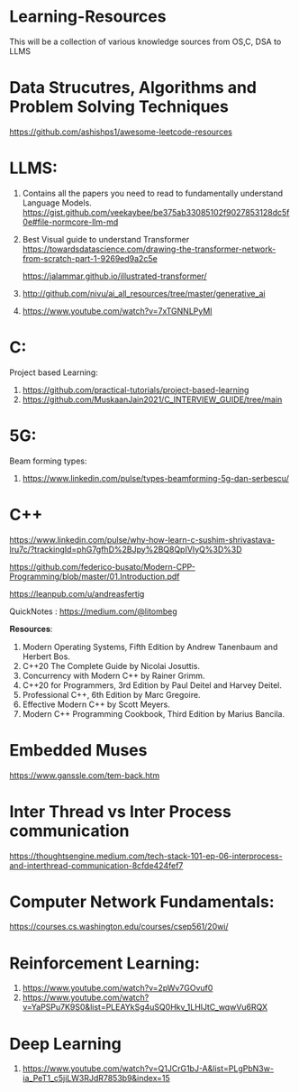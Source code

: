 # Learning-Resources
This will be a collection of various knowledge sources from OS,C, DSA to LLMS

# Data Strucutres, Algorithms and Problem Solving Techniques
https://github.com/ashishps1/awesome-leetcode-resources

# LLMS:
1. Contains all the papers you need to read to fundamentally understand Language Models.
    https://gist.github.com/veekaybee/be375ab33085102f9027853128dc5f0e#file-normcore-llm-md
2. Best Visual guide to understand Transformer <br>
   https://towardsdatascience.com/drawing-the-transformer-network-from-scratch-part-1-9269ed9a2c5e

   https://jalammar.github.io/illustrated-transformer/

3. http://github.com/nivu/ai_all_resources/tree/master/generative_ai

4. https://www.youtube.com/watch?v=7xTGNNLPyMI 

# C:
Project based Learning:
1. https://github.com/practical-tutorials/project-based-learning
2. https://github.com/MuskaanJain2021/C_INTERVIEW_GUIDE/tree/main

# 5G:
Beam forming types:
1. https://www.linkedin.com/pulse/types-beamforming-5g-dan-serbescu/


# C++
https://www.linkedin.com/pulse/why-how-learn-c-sushim-shrivastava-lru7c/?trackingId=phG7gfhD%2BJpy%2BQ8QpIVIyQ%3D%3D

https://github.com/federico-busato/Modern-CPP-Programming/blob/master/01.Introduction.pdf

https://leanpub.com/u/andreasfertig

QuickNotes : https://medium.com/@litombeg

𝐑𝐞𝐬𝐨𝐮𝐫𝐜𝐞𝐬:
1. Modern Operating Systems, Fifth Edition by Andrew Tanenbaum and Herbert Bos.
2. C++20 The Complete Guide by Nicolai Josuttis.
3. Concurrency with Modern C++ by Rainer Grimm.
4. C++20 for Programmers, 3rd Edition by Paul Deitel and Harvey Deitel.
5. Professional C++, 6th Edition by Marc Gregoire.
6. Effective Modern C++ by Scott Meyers.
7. Modern C++ Programming Cookbook, Third Edition by Marius Bancila.

# Embedded Muses
https://www.ganssle.com/tem-back.htm

# Inter Thread vs Inter Process communication 
https://thoughtsengine.medium.com/tech-stack-101-ep-06-interprocess-and-interthread-communication-8cfde424fef7

# Computer Network Fundamentals:
https://courses.cs.washington.edu/courses/csep561/20wi/

# Reinforcement Learning:
1. https://www.youtube.com/watch?v=2pWv7GOvuf0 
2. https://www.youtube.com/watch?v=YaPSPu7K9S0&list=PLEAYkSg4uSQ0Hkv_1LHlJtC_wqwVu6RQX

# Deep Learning
1. https://www.youtube.com/watch?v=Q1JCrG1bJ-A&list=PLgPbN3w-ia_PeT1_c5jiLW3RJdR7853b9&index=15

